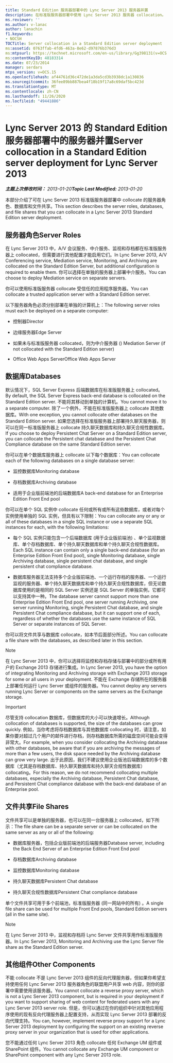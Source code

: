 ```yaml
---
title: Standard Edition 服务器部署中的 Lync Server 2013 服务器并置
description: 在标准版服务器部署中使用 Lync Server 2013 服务器 collocation。
ms.reviewer: ''
ms.author: v-lanac
author: lanachin
f1.keywords:
- NOCSH
TOCTitle: Server collocation in a Standard Edition server deployment
ms:assetid: 0763ffab-4fd6-463a-8e62-d97876b376d3
ms:mtpsurl: https://technet.microsoft.com/en-us/library/Gg398131(v=OCS.15)
ms:contentKeyID: 48183314
ms.date: 07/23/2014
manager: serdars
mtps_version: v=OCS.15
ms.openlocfilehash: af44761d36c472de1a3da5cd3b3938dc1a130836
ms.sourcegitcommit: 36fee89bb887bea4f18b19f17a8c69daf5bc423d
ms.translationtype: MT
ms.contentlocale: zh-CN
ms.lasthandoff: 11/26/2020
ms.locfileid: "49441886"
---
```

# <a name="server-collocation-in-a-standard-edition-server-deployment-for-lync-server-2013"></a><span data-ttu-id="53be1-103">Lync Server 2013 的 Standard Edition 服务器部署中的服务器并置</span><span class="sxs-lookup"><span data-stu-id="53be1-103">Server collocation in a Standard Edition server deployment for Lync Server 2013</span></span>

<div data-xmlns="http://www.w3.org/1999/xhtml">

<div class="topic" data-xmlns="http://www.w3.org/1999/xhtml" data-msxsl="urn:schemas-microsoft-com:xslt" data-cs="https://msdn.microsoft.com/">

<div data-asp="https://msdn2.microsoft.com/asp">



</div>

<div id="mainSection">

<div id="mainBody"><span data-ttu-id="53be1-104">

<span> </span></span><span class="sxs-lookup"><span data-stu-id="53be1-104">

<span> </span></span></span>

<span data-ttu-id="53be1-105">_**主题上次修改时间：** 2013-01-20_</span><span class="sxs-lookup"><span data-stu-id="53be1-105">_**Topic Last Modified:** 2013-01-20_</span></span>

<span data-ttu-id="53be1-106">本部分介绍了可在 Lync Server 2013 标准版服务器部署中 collocate 的服务器角色、数据库和文件共享。</span><span class="sxs-lookup"><span data-stu-id="53be1-106">This section describes the server roles, databases, and file shares that you can collocate in a Lync Server 2013 Standard Edition server deployment.</span></span>

<div>

## <a name="server-roles"></a><span data-ttu-id="53be1-107">服务器角色</span><span class="sxs-lookup"><span data-stu-id="53be1-107">Server Roles</span></span>

<span data-ttu-id="53be1-108">在 Lync Server 2013 中，A/V 会议服务、中介服务、监视和存档都在标准版服务器上 collocated，但需要进行其他配置才能启用它们。</span><span class="sxs-lookup"><span data-stu-id="53be1-108">In Lync Server 2013, A/V Conferencing service, Mediation service, Monitoring, and Archiving are collocated on the Standard Edition Server, but additional configuration is required to enable them.</span></span> <span data-ttu-id="53be1-109">你可以选择在单独的服务器上部署中介服务。</span><span class="sxs-lookup"><span data-stu-id="53be1-109">You can choose to deploy Mediation service on separate servers.</span></span>

<span data-ttu-id="53be1-110">你可以使用标准版服务器 collocate 受信任的应用程序服务器。</span><span class="sxs-lookup"><span data-stu-id="53be1-110">You can collocate a trusted application server with a Standard Edition server.</span></span>

<span data-ttu-id="53be1-111">以下服务器角色必须分别部署在单独的计算机上：</span><span class="sxs-lookup"><span data-stu-id="53be1-111">The following server roles must each be deployed on a separate computer:</span></span>

  - <span data-ttu-id="53be1-112">控制器</span><span class="sxs-lookup"><span data-stu-id="53be1-112">Director</span></span>

  - <span data-ttu-id="53be1-113">边缘服务器</span><span class="sxs-lookup"><span data-stu-id="53be1-113">Edge Server</span></span>

  - <span data-ttu-id="53be1-114">如果未与标准版服务器 collocated，则为中介服务器 () </span><span class="sxs-lookup"><span data-stu-id="53be1-114">Mediation Server (if not collocated with the Standard Edition server)</span></span>

  - <span data-ttu-id="53be1-115">Office Web Apps Server</span><span class="sxs-lookup"><span data-stu-id="53be1-115">Office Web Apps Server</span></span>

</div>

<div>

## <a name="databases"></a><span data-ttu-id="53be1-116">数据库</span><span class="sxs-lookup"><span data-stu-id="53be1-116">Databases</span></span>

<span data-ttu-id="53be1-117">默认情况下，SQL Server Express 后端数据库在标准版服务器上 collocated。</span><span class="sxs-lookup"><span data-stu-id="53be1-117">By default, the SQL Server Express back-end database is collocated on the Standard Edition server.</span></span> <span data-ttu-id="53be1-118">不能将其移动到单独的计算机。</span><span class="sxs-lookup"><span data-stu-id="53be1-118">You cannot move it to a separate computer.</span></span> <span data-ttu-id="53be1-119">除了一个例外，不能在标准版服务器上 collocate 其他数据库。</span><span class="sxs-lookup"><span data-stu-id="53be1-119">With one exception, you cannot collocate other databases on the Standard Edition server.</span></span> <span data-ttu-id="53be1-120">如果您选择在标准版服务器上部署持久聊天服务器，则可以在同一标准版服务器上 collocate 持久聊天数据库和持久聊天合规性数据库。</span><span class="sxs-lookup"><span data-stu-id="53be1-120">If you choose to deploy Persistent Chat Server on a Standard Edition server, you can collocate the Persistent chat database and the Persistent Chat Compliance database on the same Standard Edition server.</span></span>

<span data-ttu-id="53be1-121">你可以在单个数据库服务器上 collocate 以下每个数据库：</span><span class="sxs-lookup"><span data-stu-id="53be1-121">You can collocate each of the following databases on a single database server:</span></span>

  - <span data-ttu-id="53be1-122">监控数据库</span><span class="sxs-lookup"><span data-stu-id="53be1-122">Monitoring database</span></span>

  - <span data-ttu-id="53be1-123">存档数据库</span><span class="sxs-lookup"><span data-stu-id="53be1-123">Archiving database</span></span>

  - <span data-ttu-id="53be1-124">适用于企业版前端池的后端数据库</span><span class="sxs-lookup"><span data-stu-id="53be1-124">A back-end database for an Enterprise Edition Front End pool</span></span>

<span data-ttu-id="53be1-125">你可以在单个 SQL 实例中 collocate 任何或所有或所有这些数据库，或者对每个实例使用单独的 SQL 实例，但具有以下限制：</span><span class="sxs-lookup"><span data-stu-id="53be1-125">You can collocate any or any or all of these databases in a single SQL instance or use a separate SQL instances for each, with the following limitations:</span></span>

  - <span data-ttu-id="53be1-126">每个 SQL 实例只能包含一个后端数据库 (用于企业版前端池) 、单个监视数据库、单个存档数据库、单个持久聊天数据库和单个持久聊天合规性数据库。</span><span class="sxs-lookup"><span data-stu-id="53be1-126">Each SQL instance can contain only a single back-end database (for an Enterprise Edition Front End pool), single Monitoring database, single Archiving database, single persistent chat database, and single persistent chat compliance database.</span></span>

  - <span data-ttu-id="53be1-127">数据库服务器无法支持多个企业版前端池、一个运行存档的服务器、一个运行监视的服务器、单个持久聊天数据库和单个持久聊天合规性数据库，但无论数据库使用的是相同的 SQL Server 实例还是 SQL Server 的单独实例，它都可以支持其中一种。</span><span class="sxs-lookup"><span data-stu-id="53be1-127">The database server cannot support more than one Enterprise Edition Front End pool, one server running Archiving, one server running Monitoring, single Persistent Chat database, and single Persistent Chat compliance database, but it can support one of each, regardless of whether the databases use the same instance of SQL Server or separate instances of SQL Server.</span></span>

<span data-ttu-id="53be1-128">你可以将文件共享与数据库 collocate，如本节后面部分所述。</span><span class="sxs-lookup"><span data-stu-id="53be1-128">You can collocate a file share with the databases, as described later in this section.</span></span>

<div>


> [!NOTE]  
> <span data-ttu-id="53be1-129">在 Lync Server 2013 中，你可以选择将监控和存档存储与部署中的部分或所有用户的 Exchange 2013 存储进行集成。</span><span class="sxs-lookup"><span data-stu-id="53be1-129">In Lync Server 2013, you have the option of integrating Monitoring and Archiving storage with Exchange 2013 storage for some or all users in your deployment.</span></span> <span data-ttu-id="53be1-130">不能在 Exchange 存储所在的服务器上部署任何运行 Lync Server 或组件的服务器。</span><span class="sxs-lookup"><span data-stu-id="53be1-130">You cannot deploy any servers running Lync Server or components on the same servers as the Exchange storage.</span></span>



</div>

<div>


> [!IMPORTANT]  
> <span data-ttu-id="53be1-131">尽管支持 collocation 数据库，但数据库的大小可以快速增长。</span><span class="sxs-lookup"><span data-stu-id="53be1-131">Although collocation of databases is supported, the size of the databases can grow quickly.</span></span> <span data-ttu-id="53be1-132">例如，当你考虑将存档数据库与其他数据库 collocating 时，请注意，如果你要对超过几个用户的邮件进行存档，则存档数据库所需的磁盘空间可能会变得非常大。</span><span class="sxs-lookup"><span data-stu-id="53be1-132">For example, when you consider collocating the Archiving database with other databases, be aware that if you are archiving the messages of more than a few users, the disk space needed by the Archiving database can grow very large.</span></span> <span data-ttu-id="53be1-133">出于此原因，我们不建议使用企业版池后端数据库的多个数据库（尤其是存档数据库、持久聊天数据库和持久聊天合规性数据库） collocating。</span><span class="sxs-lookup"><span data-stu-id="53be1-133">For this reason, we do not recommend collocating multiple databases, especially the Archiving database, Persistent Chat database, and Persistent Chat compliance database with the back-end database of an Enterprise pool.</span></span>



</div>

</div>

<div>

## <a name="file-shares"></a><span data-ttu-id="53be1-134">文件共享</span><span class="sxs-lookup"><span data-stu-id="53be1-134">File Shares</span></span>

<span data-ttu-id="53be1-135">文件共享可以是单独的服务器，也可以在同一台服务器上 collocated，如下所示：</span><span class="sxs-lookup"><span data-stu-id="53be1-135">The file share can be a separate server or can be collocated on the same server as any or all of the following:</span></span>

  - <span data-ttu-id="53be1-136">数据库服务器，包括企业版前端池的后端服务器</span><span class="sxs-lookup"><span data-stu-id="53be1-136">Database server, including the Back End Server of an Enterprise Edition Front End pool</span></span>

  - <span data-ttu-id="53be1-137">存档数据库</span><span class="sxs-lookup"><span data-stu-id="53be1-137">Archiving database</span></span>

  - <span data-ttu-id="53be1-138">监控数据库</span><span class="sxs-lookup"><span data-stu-id="53be1-138">Monitoring database</span></span>

  - <span data-ttu-id="53be1-139">持久聊天数据库</span><span class="sxs-lookup"><span data-stu-id="53be1-139">Persistent Chat database</span></span>

  - <span data-ttu-id="53be1-140">持久聊天合规性数据库</span><span class="sxs-lookup"><span data-stu-id="53be1-140">Persistent Chat compliance database</span></span>

<span data-ttu-id="53be1-141">单个文件共享可用于多个前端池，标准版服务器 (同一网站中的所有) 。</span><span class="sxs-lookup"><span data-stu-id="53be1-141">A single file share can be used for multiple Front End pools, Standard Edition servers (all in the same site).</span></span>

<div>


> [!NOTE]  
> <span data-ttu-id="53be1-142">在 Lync Server 2013 中，监视和存档将 Lync Server 文件共享用作标准版服务器。</span><span class="sxs-lookup"><span data-stu-id="53be1-142">In Lync Server 2013, Monitoring and Archiving use the Lync Server file share as the Standard Edition server.</span></span>



</div>

</div>

<div>

## <a name="other-components"></a><span data-ttu-id="53be1-143">其他组件</span><span class="sxs-lookup"><span data-stu-id="53be1-143">Other Components</span></span>

<span data-ttu-id="53be1-144">不能 collocate 不是 Lync Server 2013 组件的反向代理服务器，但如果你希望支持使用任何 Lync Server 2013 服务器角色的联盟用户共享 web 内容，则你的部署中需要使用该服务器。</span><span class="sxs-lookup"><span data-stu-id="53be1-144">You cannot collocate a reverse proxy server, which is not a Lync Server 2013 component, but is required in your deployment if you want to support sharing of web content for federated users with any Lync Server 2013 server role.</span></span> <span data-ttu-id="53be1-145">但是，你可以通过在你的组织中针对其他应用程序使用的现有反向代理服务器上配置支持，从而实现 Lync Server 2013 部署的反向代理支持。</span><span class="sxs-lookup"><span data-stu-id="53be1-145">You can, however, implement reverse proxy support for a Lync Server 2013 deployment by configuring the support on an existing reverse proxy server in your organization that is used for other applications.</span></span>

<span data-ttu-id="53be1-146">您不能通过任何 Lync Server 2013 角色 collocate 任何 Exchange UM 组件或 SharePoint 组件。</span><span class="sxs-lookup"><span data-stu-id="53be1-146">You cannot collocate any Exchange UM component or SharePoint component with any Lync Server 2013 role.</span></span>

<span data-ttu-id="53be1-147"></div>

</div>

<span> </span>

</div>

</div>

</span><span class="sxs-lookup"><span data-stu-id="53be1-147"></div>

</div>

<span> </span>

</div>

</div>

</span></span></div>

